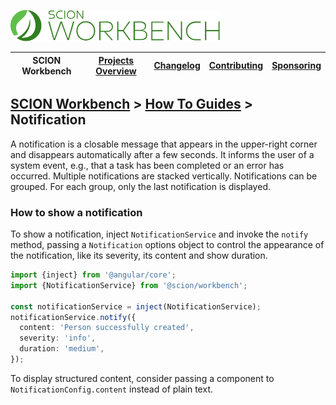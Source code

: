 <a href="/README.md"><img src="/resources/branding/scion-workbench-banner.svg" height="50" alt="SCION Workbench"></a>

| SCION Workbench | [Projects Overview][menu-projects-overview] | [Changelog][menu-changelog] | [Contributing][menu-contributing] | [Sponsoring][menu-sponsoring] |  
| --- | --- | --- | --- | --- |

## [SCION Workbench][menu-home] > [How To Guides][menu-how-to] > Notification

A notification is a closable message that appears in the upper-right corner and disappears automatically after a few seconds. It informs the user of a system event, e.g., that a task has been completed or an error has occurred. Multiple notifications are stacked vertically. Notifications can be grouped. For each group, only the last notification is displayed.

### How to show a notification
To show a notification, inject `NotificationService` and invoke the `notify` method, passing a `Notification` options object to control the appearance of the notification, like its severity, its content and show duration.

```ts
import {inject} from '@angular/core';
import {NotificationService} from '@scion/workbench';

const notificationService = inject(NotificationService);
notificationService.notify({
  content: 'Person successfully created',
  severity: 'info',
  duration: 'medium',
});
```

To display structured content, consider passing a component to `NotificationConfig.content` instead of plain text.

[menu-how-to]: /docs/site/howto/how-to.md

[menu-home]: /README.md
[menu-projects-overview]: /docs/site/projects-overview.md
[menu-changelog]: /docs/site/changelog.md
[menu-contributing]: /CONTRIBUTING.md
[menu-sponsoring]: /docs/site/sponsoring.md
